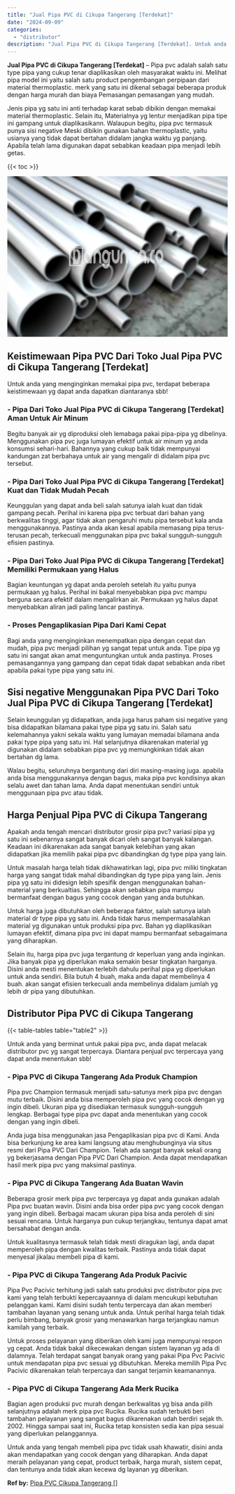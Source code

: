 ```yaml
---
title: "Jual Pipa PVC di Cikupa Tangerang [Terdekat]"
date: "2024-09-09"
categories: 
  - "distributor"
description: "Jual Pipa PVC di Cikupa Tangerang [Terdekat]. Untuk anda yang tengah membeli pipa pvc tidak usah khawatir, disini anda akan mendapatkan yang cocok dengan yan..."
---
```


**Jual Pipa PVC di Cikupa Tangerang \[Terdekat\]** – Pipa pvc adalah salah satu type pipa yang cukup tenar diaplikasikan oleh masyarakat waktu ini. Melihat pipa model ini yaitu salah satu product pengembangan perpipaan dari material thermoplastic. merk yang satu ini dikenal sebagai beberapa produk dengan harga murah dan biaya Pemasangan pemasangan yang mudah.

Jenis pipa yg satu ini anti terhadap karat sebab dibikin dengan memakai material thermoplastic. Selain itu, Materialnya yg lentur menjadikan pipa tipe ini gampang untuk diaplikasikann. Walaupun begitu, pipa pvc termasuk punya sisi negative Meski dibikin gunakan bahan thermoplastic, yaitu usianya yang tidak dapat bertahan didalam jangka waktu yg panjang. Apabila telah lama digunakan dapat sebabkan keadaan pipa menjadi lebih getas.

{{< toc >}}

![Jual Pipa PVC di Cikupa Tangerang [Terdekat]](/images/jaul-pipa-pvc-48.png)

## Keistimewaan Pipa PVC Dari Toko Jual Pipa PVC di Cikupa Tangerang \[Terdekat\]

Untuk anda yang menginginkan memakai pipa pvc, terdapat beberapa keistimewaan yg dapat anda dapatkan diantaranya sbb!

### \- Pipa Dari Toko Jual Pipa PVC di Cikupa Tangerang \[Terdekat\] Aman Untuk Air Minum

Begitu banyak air yg diproduksi oleh lemabaga pakai pipa-pipa yg dibelinya. Menggunakan pipa pvc juga lumayan efektif untuk air minum yg anda konsumsi sehari-hari. Bahannya yang cukup baik tidak mempunyai kandungan zat berbahaya untuk air yang mengalir di didalam pipa pvc tersebut.

### \- Pipa Dari Toko Jual Pipa PVC di Cikupa Tangerang \[Terdekat\] Kuat dan Tidak Mudah Pecah

Keunggulan yang dapat anda beli salah satunya ialah kuat dan tidak gampang pecah. Perihal ini karena pipa pvc terbuat dari bahan yang berkwalitas tinggi, agar tidak akan pengaruhi mutu pipa tersebut kala anda menggunakannya. Pastinya anda akan kesal apabila memasang pipa terus-terusan pecah, terkecuali menggunakan pipa pvc bakal sungguh-sungguh efisien pastinya.

### \- Pipa Dari Toko Jual Pipa PVC di Cikupa Tangerang \[Terdekat\] Memiliki Permukaan yang Halus

Bagian keuntungan yg dapat anda peroleh setelah itu yaitu punya permukaan yg halus. Perihal ini bakal menyebabkan pipa pvc mampu berguna secara efektif dalam mengalirkan air. Permukaan yg halus dapat menyebabkan aliran jadi paling lancar pastinya.

### \- Proses Pengaplikasian Pipa Dari Kami Cepat

Bagi anda yang menginginkan menempatkan pipa dengan cepat dan mudah, pipa pvc menjadi pilihan yg sangat tepat untuk anda. Tipe pipa yg satu ini sangat akan amat menguntungkan untuk anda pastinya. Proses pemasangannya yang gampang dan cepat tidak dapat sebabkan anda ribet apabila pakai type pipa yang satu ini.

## Sisi negative Menggunakan Pipa PVC Dari Toko Jual Pipa PVC di Cikupa Tangerang \[Terdekat\]

Selain keunggulan yg didapatkan, anda juga harus paham sisi negative yang bisa didapatkan bilamana pakai type pipa yg satu ini. Salah satu kelemahannya yakni sekala waktu yang lumayan memadai bilamana anda pakai type pipa yang satu ini. Hal selanjutnya dikarenakan material yg digunakan didalam sebabkan pipa pvc yg memungkinkan tidak akan bertahan dg lama.

Walau begitu, seluruhnya bergantung dari diri masing-masing juga. apabila anda bisa menggunakannya dengan bagus, maka pipa pvc kondisinya akan selalu awet dan tahan lama. Anda dapat menentukan sendiri untuk menggunaan pipa pvc atau tidak.

## Harga Penjual Pipa PVC di Cikupa Tangerang

Apakah anda tengah mencari distributor grosir pipa pvc? variasi pipa yg satu ini sebenarnya sangat banyak dicari oleh sangat banyak kalangan. Keadaan ini dikarenakan ada sangat banyak kelebihan yang akan didapatkan jika memilih pakai pipa pvc dibandingkan dg type pipa yang lain.

Untuk masalah harga telah tidak dikhawatirkan lagi, pipa pvc miliki tingkatan harga yang sangat tidak mahal dibandingkan dg type pipa yang lain. Jenis pipa yg satu ini didesign lebih spesifik dengan menggunakan bahan-material yang berkualtias. Sehingga akan sebabkan pipa mampu bermanfaat dengan bagus yang cocok dengan yang anda butuhkan.

Untuk harga juga dibutuhkan oleh beberapa faktor, salah satunya ialah material dr type pipa yg satu ini. Anda tidak harus mempermasalahkan material yg digunakan untuk produksi pipa pvc. Bahan yg diaplikasikan lumayan efektif, dimana pipa pvc ini dapat mampu bermanfaat sebagaimana yang diharapkan.

Selain itu, harga pipa pvc juga tergantung dr keperluan yang anda inginkan. Jika banyak pipa yg diperlukan maka semakin besar tingkatan harganya. Disini anda mesti menentukan terlebih dahulu perihal pipa yg diperlukan untuk anda sendiri. Bila butuh 4 buah, maka anda dapat membelinya 4 buah. akan sangat efisien terkecuali anda membelinya didalam jumlah yg lebih dr pipa yang dibutuhkan.

## Distributor Pipa PVC di Cikupa Tangerang

{{< table-tables table="table2" >}}

Untuk anda yang berminat untuk pakai pipa pvc, anda dapat melacak distributor pvc yg sangat terpercaya. Diantara penjual pvc terpercaya yang dapat anda menentukan sbb!

### \- Pipa PVC di Cikupa Tangerang Ada Produk Champion

Pipa pvc Champion termasuk menjadi satu-satunya merk pipa pvc dengan mutu terbaik. Disini anda bisa memperoleh pipa pvc yang cocok dengan yg ingin dibeli. Ukuran pipa yg disediakan termasuk sungguh-sungguh lengkap. Berbagai type pipa pvc dapat anda menentukan yang cocok dengan yang ingin dibeli.

Anda juga bisa menggunakan jasa Pengaplikasian pipa pvc di Kami. Anda bisa berkunjung ke area kami langsung atau menghubunginya via situs resmi dari Pipa PVC Dari Champion. Telah ada sangat banyak sekali orang yg bekerjasama dengan Pipa PVC Dari Champion. Anda dapat mendapatkan hasil merk pipa pvc yang maksimal pastinya.

### \- Pipa PVC di Cikupa Tangerang Ada Buatan Wavin

Beberapa grosir merk pipa pvc terpercaya yg dapat anda gunakan adalah Pipa pvc buatan wavin. Disini anda bisa order pipa pvc yang cocok dengan yang ingin dibeli. Berbagai macam ukuran pipa bisa anda peroleh di sini sesuai rencana. Untuk harganya pun cukup terjangkau, tentunya dapat amat bersahabat dengan anda.

Untuk kualitasnya termasuk telah tidak mesti diragukan lagi, anda dapat memperoleh pipa dengan kwalitas terbaik. Pastinya anda tidak dapat menyesal jikalau membeli pipa di kami.

### \- Pipa PVC di Cikupa Tangerang Ada Produk Pacivic

Pipa Pvc Pacivic terhitung jadi salah satu produksi pvc distributor pipa pvc kami yang telah terbukti kepercayaannya di dalam mencukupi kebutuhan pelanggan kami. Kami disini sudah tentu terpercaya dan akan memberi tambahan layanan yang senang untuk anda. Untuk perihal harga telah tidak perlu bimbang, banyak grosir yang menawarkan harga terjangkau namun kamilah yang terbaik.

Untuk proses pelayanan yang diberikan oleh kami juga mempunyai respon yg cepat. Anda tidak bakal dikecewakan dengan sistem layanan yg ada di dalamnya. Telah terdapat sangat banyak orang yang pakai Pipa Pvc Pacivic untuk mendapatan pipa pvc sesuai yg dibutuhkan. Mereka memilih Pipa Pvc Pacivic dikarenakan telah terpercaya dan sangat terjamin keamanannya.

### \- Pipa PVC di Cikupa Tangerang Ada Merk Rucika

Bagian agen produksi pvc murah dengan berkwalitas yg bisa anda pilih selanjutnya adalah merk pipa pvc Rucika. Rucika sudah terbukti beri tambahan pelayanan yang sangat bagus dikarenakan udah berdiri sejak th. 2002. Hingga sampai saat ini, Rucika tetap konsisten sedia kan pipa sesuai yang diperlukan pelanggannya.

Untuk anda yang tengah membeli pipa pvc tidak usah khawatir, disini anda akan mendapatkan yang cocok dengan yang diharapkan. Anda dapat meraih pelayanan yang cepat, product terbaik, harga murah, sistem cepat, dan tentunya anda tidak akan kecewa dg layanan yg diberikan.

**Ref by:** [Pipa PVC Cikupa Tangerang []](https://id.wikipedia.org/wiki/Pipa)
